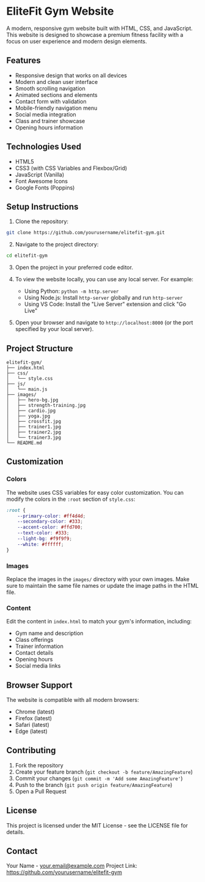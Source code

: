 # EliteFit Gym Website

A modern, responsive gym website built with HTML, CSS, and JavaScript. This website is designed to showcase a premium fitness facility with a focus on user experience and modern design elements.

## Features

- Responsive design that works on all devices
- Modern and clean user interface
- Smooth scrolling navigation
- Animated sections and elements
- Contact form with validation
- Mobile-friendly navigation menu
- Social media integration
- Class and trainer showcase
- Opening hours information

## Technologies Used

- HTML5
- CSS3 (with CSS Variables and Flexbox/Grid)
- JavaScript (Vanilla)
- Font Awesome Icons
- Google Fonts (Poppins)

## Setup Instructions

1. Clone the repository:
```bash
git clone https://github.com/yourusername/elitefit-gym.git
```

2. Navigate to the project directory:
```bash
cd elitefit-gym
```

3. Open the project in your preferred code editor.

4. To view the website locally, you can use any local server. For example:
   - Using Python: `python -m http.server`
   - Using Node.js: Install `http-server` globally and run `http-server`
   - Using VS Code: Install the "Live Server" extension and click "Go Live"

5. Open your browser and navigate to `http://localhost:8000` (or the port specified by your local server).

## Project Structure

```
elitefit-gym/
├── index.html
├── css/
│   └── style.css
├── js/
│   └── main.js
├── images/
│   ├── hero-bg.jpg
│   ├── strength-training.jpg
│   ├── cardio.jpg
│   ├── yoga.jpg
│   ├── crossfit.jpg
│   ├── trainer1.jpg
│   ├── trainer2.jpg
│   └── trainer3.jpg
└── README.md
```

## Customization

### Colors
The website uses CSS variables for easy color customization. You can modify the colors in the `:root` section of `style.css`:

```css
:root {
    --primary-color: #ff4d4d;
    --secondary-color: #333;
    --accent-color: #ffd700;
    --text-color: #333;
    --light-bg: #f9f9f9;
    --white: #ffffff;
}
```

### Images
Replace the images in the `images/` directory with your own images. Make sure to maintain the same file names or update the image paths in the HTML file.

### Content
Edit the content in `index.html` to match your gym's information, including:
- Gym name and description
- Class offerings
- Trainer information
- Contact details
- Opening hours
- Social media links

## Browser Support

The website is compatible with all modern browsers:
- Chrome (latest)
- Firefox (latest)
- Safari (latest)
- Edge (latest)

## Contributing

1. Fork the repository
2. Create your feature branch (`git checkout -b feature/AmazingFeature`)
3. Commit your changes (`git commit -m 'Add some AmazingFeature'`)
4. Push to the branch (`git push origin feature/AmazingFeature`)
5. Open a Pull Request

## License

This project is licensed under the MIT License - see the LICENSE file for details.

## Contact

Your Name - your.email@example.com
Project Link: https://github.com/yourusername/elitefit-gym 